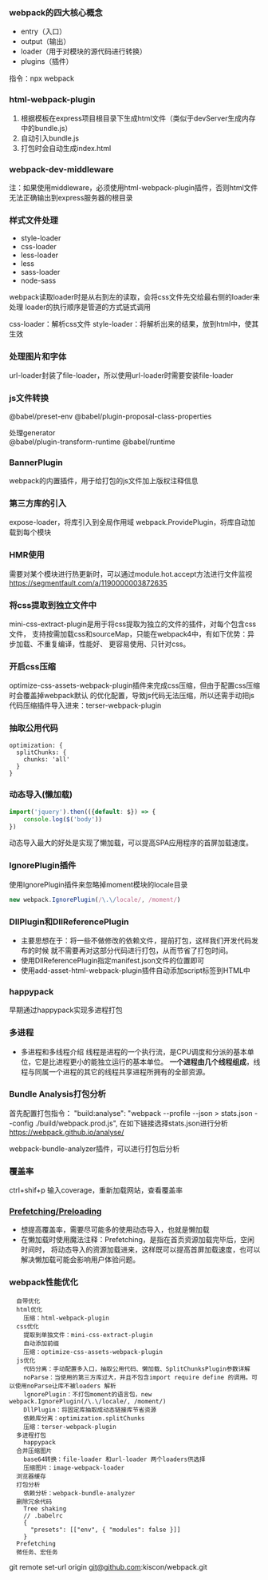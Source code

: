 ### webpack的四大核心概念
- entry（入口）
- output（输出）
- loader（用于对模块的源代码进行转换）
- plugins（插件）
  
指令：npx webpack

### html-webpack-plugin
1. 根据模板在express项目根目录下生成html文件（类似于devServer生成内存中的bundle.js）
2. 自动引入bundle.js
3. 打包时会自动生成index.html

### webpack-dev-middleware
注：如果使用middleware，必须使用html-webpack-plugin插件，否则html文件无法正确输出到express服务器的根目录

### 样式文件处理
- style-loader
- css-loader
- less-loader
- less
- sass-loader
- node-sass

webpack读取loader时是从右到左的读取，会将css文件先交给最右侧的loader来处理
loader的执行顺序是管道的方式链式调用

css-loader：解析css文件
style-loader：将解析出来的结果，放到html中，使其生效

### 处理图片和字体

url-loader封装了file-loader，所以使用url-loader时需要安装file-loader

### js文件转换
@babel/preset-env
@babel/plugin-proposal-class-properties

处理generator  
@babel/plugin-transform-runtime
@babel/runtime

### BannerPlugin
webpack的内置插件，用于给打包的js文件加上版权注释信息

### 第三方库的引入
expose-loader，将库引入到全局作用域
webpack.ProvidePlugin，将库自动加载到每个模块

### HMR使用
需要对某个模块进行热更新时，可以通过module.hot.accept方法进行文件监视
https://segmentfault.com/a/1190000003872635

### 将css提取到独立文件中
mini-css-extract-plugin是用于将css提取为独立的文件的插件，对每个包含css文件，
支持按需加载css和sourceMap，只能在webpack4中，有如下优势：异步加载、不重复编译，性能好、
更容易使用、只针对css。

### 开启css压缩
optimize-css-assets-webpack-plugin插件来完成css压缩，但由于配置css压缩时会覆盖掉webpack默认
的优化配置，导致js代码无法压缩，所以还需手动把js代码压缩插件导入进来：terser-webpack-plugin

### 抽取公用代码
```
optimization: {
  splitChunks: {
    chunks: 'all'
  }
}
```

### 动态导入(懒加载)
```javascript
import('jquery').then(({default: $}) => {
	console.log($('body'))
})
```
动态导入最大的好处是实现了懒加载，可以提高SPA应用程序的首屏加载速度。

### lgnorePlugin插件
使用lgnorePlugin插件来忽略掉moment模块的locale目录
```javascript
new webpack.IgnorePlugin(/\.\/locale/, /moment/)
```

### DllPlugin和DllReferencePlugin
- 主要思想在于：将一些不做修改的依赖文件，提前打包，这样我们开发代码发布的时候
就不需要再对这部分代码进行打包，从而节省了打包时间。
- 使用DllReferencePlugin指定manifest.json文件的位置即可
- 使用add-asset-html-webpack-plugin插件自动添加script标签到HTML中

### happypack
早期通过happypack实现多进程打包

### 多进程
- 多进程和多线程介绍
线程是进程的一个执行流，是CPU调度和分派的基本单位，它是比进程更小的能独立运行的基本单位。
**一个进程由几个线程组成**，线程与同属一个进程的其它的线程共享进程所拥有的全部资源。

### Bundle Analysis打包分析
首先配置打包指令：
"build:analyse": "webpack --profile --json > stats.json --config ./build/webpack.prod.js",
在如下链接选择stats.json进行分析
https://webpack.github.io/analyse/

webpack-bundle-analyzer插件，可以进行打包后分析

### 覆盖率
ctrl+shif+p
输入coverage，重新加载网站，查看覆盖率

### [Prefetching/Preloading](https://webpack.js.org/guides/code-splitting/#prefetchingpreloading-modules)
- 想提高覆盖率，需要尽可能多的使用动态导入，也就是懒加载
- 在懒加载时使用魔法注释：Prefetching，是指在首页资源加载完毕后，空闲时间时，
将动态导入的资源加载进来，这样既可以提高首屏加载速度，也可以解决懒加载可能会影响用户体验问题。

### webpack性能优化
```
  自带优化
  html优化
    压缩：html-webpack-plugin
  css优化
    提取到单独文件：mini-css-extract-plugin
    自动添加前缀
    压缩：optimize-css-assets-webpack-plugin
  js优化
    代码分离：手动配置多入口，抽取公用代码、懒加载、SplitChunksPlugin参数详解
    noParse：当使用的第三方库过大，并且不包含import require define 的调用。可以使用noParse让库不被loaders 解析
    lgnorePlugin：不打包moment的语言包，new webpack.IgnorePlugin(/\.\/locale/, /moment/)
    DllPlugin：将固定库抽取成动态链接库节省资源
    依赖库分离：optimization.splitChunks
    压缩：terser-webpack-plugin
  多进程打包
    happypack
  合并压缩图片
    base64转换：file-loader 和url-loader 两个loaders供选择
    压缩图片：image-webpack-loader
  浏览器缓存
  打包分析
    依赖分析：webpack-bundle-analyzer
  删除冗余代码
    Tree shaking
    // .babelrc
    {
      "presets": [["env", { "modules": false }]]
    }
  Prefetching
  微任务、宏任务
  ```

git remote set-url origin git@github.com:kiscon/webpack.git